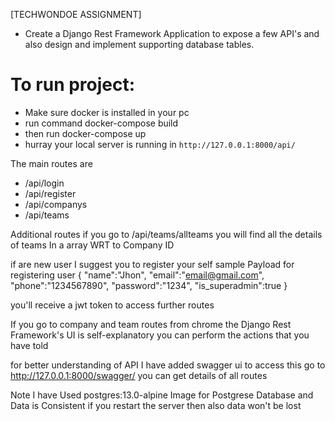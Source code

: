[TECHWONDOE ASSIGNMENT]
* Create a Django Rest Framework Application to expose a few API's and also design and implement supporting database tables.

# To run project:
* Make sure docker is installed in your pc
* run command docker-compose build
* then run docker-compose up 
* hurray your local server is running in `http://127.0.0.1:8000/api/`

The main routes are
* /api/login
* /api/register
* /api/companys
* /api/teams


Additional routes if you go to /api/teams/allteams you will find all the details of teams In a array WRT to Company ID

if are new user I suggest you to register your self
sample Payload for registering user
{
    "name":"Jhon",
    "email":"email@gmail.com",
    "phone":"1234567890",
    "password":"1234",
    "is_superadmin":true
}

you'll receive a jwt token to access further routes 

If you go to company and team routes from chrome the Django Rest Framework's UI is self-explanatory you can perform the actions that you have told

for better understanding of API I have added swagger ui to access this go to http://127.0.0.1:8000/swagger/ you can get details of all routes

Note I have Used postgres:13.0-alpine Image for Postgrese Database and Data is Consistent if you restart the server then also data won't be lost